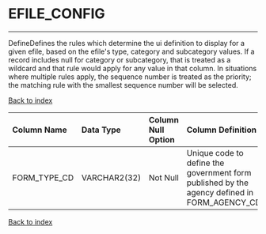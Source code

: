 # EFILE_CONFIG

---

DefineDefines the rules which determine the ui definition to display for a given efile, based on the efile's type, category and subcategory values. If a record includes null for category or subcategory, that is treated as a wildcard and that rule would apply for any value in that column. In situations where multiple rules apply, the sequence number is treated as the priority; the matching rule with the smallest sequence number will be selected.

[Back to index](./index.md)

| Column Name   | Data Type    | Column Null Option   | Column Definition                                                                            |
|:--------------|:-------------|:---------------------|:---------------------------------------------------------------------------------------------|
| FORM_TYPE_CD  | VARCHAR2(32) | Not Null             | Unique code to define the government form published by the agency defined in FORM_AGENCY_CD. |

[Back to index](./index.md)